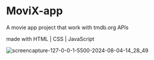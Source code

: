 # MoviX-app

A movie app project that work with tmdb.org APIs

made with HTML | CSS | JavaScript

![screencapture-127-0-0-1-5500-2024-08-04-14_28_49](https://github.com/user-attachments/assets/ef79f957-e1f2-4ff3-9214-8ae3beb92c0b)
